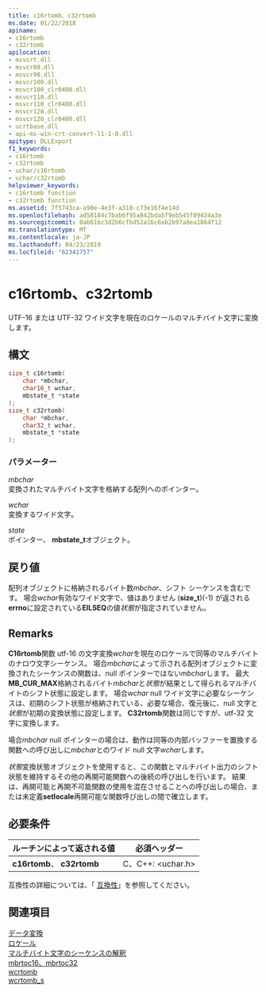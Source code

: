 ```yaml
---
title: c16rtomb、c32rtomb
ms.date: 01/22/2018
apiname:
- c16rtomb
- c32rtomb
apilocation:
- msvcrt.dll
- msvcr80.dll
- msvcr90.dll
- msvcr100.dll
- msvcr100_clr0400.dll
- msvcr110.dll
- msvcr110_clr0400.dll
- msvcr120.dll
- msvcr120_clr0400.dll
- ucrtbase.dll
- api-ms-win-crt-convert-l1-1-0.dll
apitype: DLLExport
f1_keywords:
- c16rtomb
- c32rtomb
- uchar/c16rtomb
- uchar/c32rtomb
helpviewer_keywords:
- c16rtomb function
- c32rtomb function
ms.assetid: 7f5743ca-a90e-4e3f-a310-c73e16f4e14d
ms.openlocfilehash: ad58184c7bab6f95a842bda5f9eb545f09434a3e
ms.sourcegitcommit: 0ab61bc3d2b6cfbd52a16c6ab2b97a8ea1864f12
ms.translationtype: MT
ms.contentlocale: ja-JP
ms.lasthandoff: 04/23/2019
ms.locfileid: "62341757"
---
```

# <a name="c16rtomb-c32rtomb"></a>c16rtomb、c32rtomb

UTF-16 または UTF-32 ワイド文字を現在のロケールのマルチバイト文字に変換します。

## <a name="syntax"></a>構文

```C
size_t c16rtomb(
    char *mbchar,
    char16_t wchar,
    mbstate_t *state
);
size_t c32rtomb(
    char *mbchar,
    char32_t wchar,
    mbstate_t *state
);
```

### <a name="parameters"></a>パラメーター

*mbchar*<br/>
変換されたマルチバイト文字を格納する配列へのポインター。

*wchar*<br/>
変換するワイド文字。

*state*<br/>
ポインター、 **mbstate_t**オブジェクト。

## <a name="return-value"></a>戻り値

配列オブジェクトに格納されるバイト数*mbchar*、シフト シーケンスを含むです。 場合*wchar*有効なワイド文字で、値はありません (**size_t**)(-1) が返される**errno**に設定されている**EILSEQ**の値*状態*が指定されていません。

## <a name="remarks"></a>Remarks

**C16rtomb**関数 utf-16 の文字変換*wchar*を現在のロケールで同等のマルチバイトのナロウ文字シーケンス。 場合*mbchar*によって示される配列オブジェクトに変換されたシーケンスの関数は、null ポインターではない*mbchar*します。 最大**MB_CUR_MAX**格納されるバイト*mbchar*と*状態*が結果として得られるマルチバイトのシフト状態に設定します。    場合*wchar* null ワイド文字に必要なシーケンスは、初期のシフト状態が格納されている、必要な場合、復元後に、null 文字と*状態*が初期の変換状態に設定します。 **C32rtomb**関数は同じですが、utf-32 文字に変換します。

場合*mbchar* null ポインターの場合は、動作は同等の内部バッファーを置換する関数への呼び出しに*mbchar*とのワイド null 文字*wchar*します。

*状態*変換状態オブジェクトを使用すると、この関数とマルチバイト出力のシフト状態を維持するその他の再開可能関数への後続の呼び出しを行います。 結果は、再開可能と再開不可能関数の使用を混在させることへの呼び出しの場合、または未定義**setlocale**再開可能な関数呼び出しの間で確立します。

## <a name="requirements"></a>必要条件

|ルーチンによって返される値|必須ヘッダー|
|-------------|---------------------|
|**c16rtomb**、 **c32rtomb**|C、C++: \<uchar.h>|

互換性の詳細については、「 [互換性](../../c-runtime-library/compatibility.md)」を参照してください。

## <a name="see-also"></a>関連項目

[データ変換](../../c-runtime-library/data-conversion.md)<br/>
[ロケール](../../c-runtime-library/locale.md)<br/>
[マルチバイト文字のシーケンスの解釈](../../c-runtime-library/interpretation-of-multibyte-character-sequences.md)<br/>
[mbrtoc16、mbrtoc32](mbrtoc16-mbrtoc323.md)<br/>
[wcrtomb](wcrtomb.md)<br/>
[wcrtomb_s](wcrtomb-s.md)<br/>
